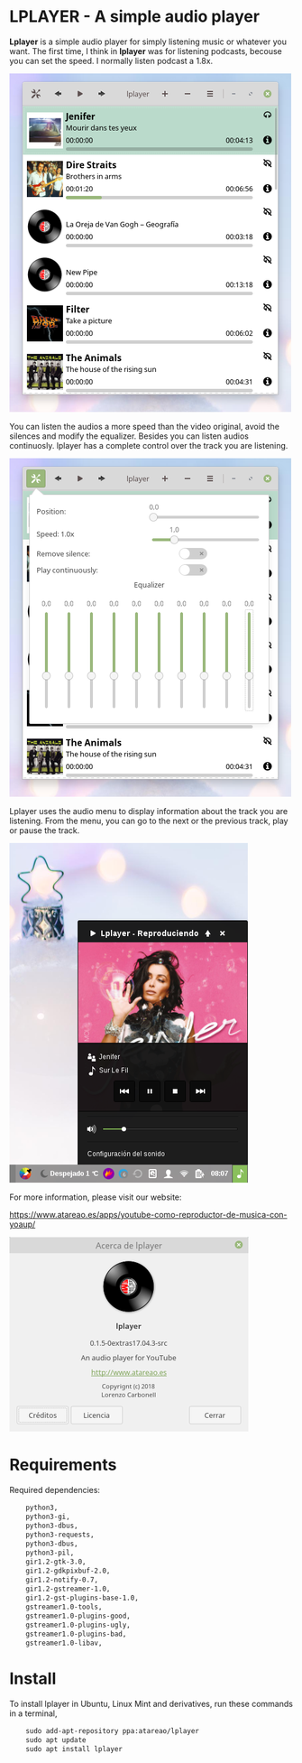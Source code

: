 # LPLAYER - A simple audio player

**Lplayer** is a simple audio player for simply listening music or whatever you want. The first time, I think in **lplayer** was for listening podcasts, becouse you can set the speed. I normally listen podcast a 1.8x.

![](/screenshots/lplayer_01.png)

You can listen the audios a more speed than the video original, avoid the silences and modify the equalizer. Besides you can listen audios continuosly. lplayer has a complete control over the track you are listening.

![](/screenshots/lplayer_02.png)

Lplayer uses the audio menu to display information about the track you are listening. From the menu, you can go to the next or the previous track, play or pause the track.

![](/screenshots/lplayer_03.png)


For more information, please visit our website:

https://www.atareao.es/apps/youtube-como-reproductor-de-musica-con-yoaup/

![](/screenshots/lplayer_04.png)

# Requirements

Required dependencies:

```
    python3,
    python3-gi,
    python3-dbus,
    python3-requests,
    python3-dbus,
    python3-pil,
    gir1.2-gtk-3.0,
    gir1.2-gdkpixbuf-2.0,
    gir1.2-notify-0.7,
    gir1.2-gstreamer-1.0,
    gir1.2-gst-plugins-base-1.0,
    gstreamer1.0-tools,
    gstreamer1.0-plugins-good,
    gstreamer1.0-plugins-ugly,
    gstreamer1.0-plugins-bad,
    gstreamer1.0-libav,
```
# Install

To install lplayer in Ubuntu, Linux Mint and derivatives, run these commands in a terminal,

```
    sudo add-apt-repository ppa:atareao/lplayer
    sudo apt update
    sudo apt install lplayer
```
